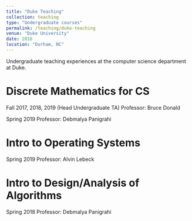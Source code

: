 ```yaml
---
title: "Duke Teaching"
collection: teaching
type: "Undergraduate courses"
permalink: /teaching/duke-teaching
venue: "Duke University"
date: 2016
location: "Durham, NC"
---
```


Undergraduate teaching experiences at the computer science department at Duke.

Discrete Mathematics for CS
======
Fall 2017, 2018, 2019 (Head Undergraduate TA)
Professor: Bruce Donald

Spring 2019
Professor: Debmalya Panigrahi

Intro to Operating Systems
======
Spring 2019
Professor: Alvin Lebeck

Intro to Design/Analysis of Algorithms
======
Spring 2018
Professor: Debmalya Panigrahi